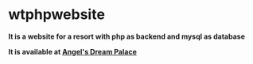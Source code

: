 # wtphpwebsite
  **It is a website for a resort with php as backend and mysql as database**
  
  
  **It is available at [Angel's Dream Palace](angelsdreampalace.getenjoyment.net)**
